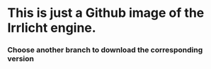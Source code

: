 # This is just a Github image of the Irrlicht engine. 

### Choose another branch to download the corresponding version